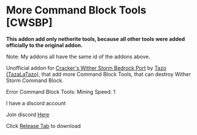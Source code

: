 # More Command Block Tools [CWSBP]
**This addon add only netherite tools, because all other tools were added officially to the original addon.**

Note: My addons all have the same id of the addons above.

Unofficial addon for [Cracker's Wither Storm Bedrock Port](https://decayed-team.mystrikingly.com/) by [Tazo (TazaLaTazo)](https://www.youtube.com/@TazoLaTaza), that add more Command Block Tools, that can destroy Wither Storm Command Block.

Error Command Block Tools: Mining Speed: 1

I have a discord account

Join discord [Here](https://discord.gg/5BWTwGf8Rt)

Click [Release Tab](https://github.com/SuperHero2010/More-Command-Block-Tools-CWSBP-/releases) to download
